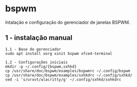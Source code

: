 # bspwm
Intalação e configuração do gerenciador de janelas BSPWM.

## 1 - instalação manual 
```
1.1 - Base do gerenciador
sudo apt install xorg xinit bspwm xfce4-terminal
```

```
1.2 - Configurações iniciais
mkdir -p ~/.config/{bspwm,sxhkd}
cp /usr/share/doc/bspwm/examples/bspwmrc ~/.config/bspwm
cp /usr/share/doc/bspwm/examples/sxhkdrc ~/.config/sxhkd/
sed -i 's/urxvt/alacritty/g' ~/.config/sxhkd/sxhkdrc
```

